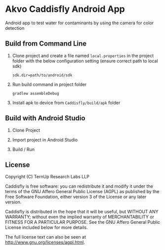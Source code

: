 Akvo Caddisfly Android App
==========================

Android app to test water for contaminants by using the camera for color detection


Build from Command Line
-----------------------

1. Clone project and create a file named `local.properties` in the project folder with
   the below configuration setting (ensure correct path to local sdk)

    ```
    sdk.dir=path/to/android/sdk
    ```

2. Run build command in project folder

    ```
    gradlew assembleDebug
    ```

3. Install apk to device from `Caddisfly/build/apk` folder


Build with Android Studio
-------------------------

1. Clone Project

2. Import project in Android Studio

3. Build / Run


License
-------

Copyright (C) TernUp Research Labs LLP

Caddisfly is free software: you can redistribute it and modify it under the terms of
the GNU Affero General Public License (AGPL) as published by the Free Software Foundation,
either version 3 of the License or any later version.

Caddisfly is distributed in the hope that it will be useful, but WITHOUT ANY WARRANTY;
without even the implied warranty of MERCHANTABILITY or FITNESS FOR A PARTICULAR PURPOSE.
See the GNU Affero General Public License included below for more details.

The full license text can also be seen at <http://www.gnu.org/licenses/agpl.html>.
